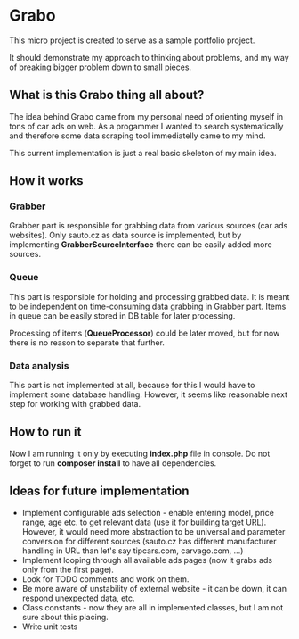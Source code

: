 # Grabo
This micro project is created to serve as a sample portfolio project.

It should demonstrate my approach to thinking about problems, and my way of breaking bigger problem down to small pieces.

## What is this Grabo thing all about?
The idea behind Grabo came from my personal need of orienting myself in tons of car ads on web. 
As a progammer I wanted to search systematically and therefore some data scraping tool immediatelly came to my mind.

This current implementation is just a real basic skeleton of my main idea.

## How it works
### Grabber
Grabber part is responsible for grabbing data from various sources (car ads websites). 
Only sauto.cz as data source is implemented, but by implementing **GrabberSourceInterface** there can be easily added more sources.

### Queue
This part is responsible for holding and processing grabbed data. 
It is meant to be independent on time-consuming data grabbing in Grabber part.
Items in queue can be easily stored in DB table for later processing.

Processing of items (**QueueProcessor**) could be later moved, but for now there is no reason to separate that further.

### Data analysis
This part is not implemented at all, because for this I would have to implement some database handling.
However, it seems like reasonable next step for working with grabbed data.

## How to run it
Now I am running it only by executing **index.php** file in console.
Do not forget to run **composer install** to have all dependencies.

## Ideas for future implementation
- Implement configurable ads selection - enable entering model, price range, age etc. to get relevant data (use it for building target URL).
  However, it would need more abstraction to be universal and parameter conversion for different sources (sauto.cz has different manufacturer handling in URL than let's say tipcars.com, carvago.com, ...)
- Implement looping through all available ads pages (now it grabs ads only from the first page).
- Look for TODO comments and work on them.
- Be more aware of unstability of external website - it can be down, it can respond unexpected data, etc.
- Class constants - now they are all in implemented classes, but I am not sure about this placing.
- Write unit tests